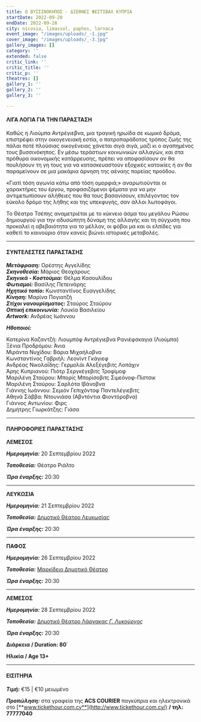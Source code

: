 ```yaml
---
title: Ο ΒΥΣΣΙΝΟΚΗΠΟΣ - ΔΙΕΘΝΕΣ ΦΕΣΤΙΒΑΛ ΚΥΠΡΙΑ
startDate: 2022-09-20
endDate: 2022-09-28
city: nicosia, limassol, paphos, larnaca
event_image: "/images/uploads/_-1.jpg"
cover_image: "/images/uploads/_-3.jpg"
gallery_images: []
category: ''
extended: false
critic_link: ''
critic_title: ''
critic_p: ''
theatres: []
gallery_1: ''
gallery_2: ''
gallery_3: ''

---
```

#### ΛΙΓΑ ΛΟΓΙΑ ΓΙΑ ΤΗΝ ΠΑΡΑΣΤΑΣΗ

Καθώς η Λιούμπα Αντρέγιεβνα, μια τραγική ηρωίδα σε κωμικό δράμα, επιστρέφει στην οικογενειακή εστία, ο πατροπαράδοτος τρόπος ζωής της πάλαι ποτέ πλούσιας οικογένειας χάνεται σιγά σιγά, μαζί κι ο αγαπημένος τους βυσσινόκηπος. Εν μέσω τεράστιων κοινωνικών αλλαγών, και στα πρόθυρα οικονομικής κατάρρευσης, πρέπει να αποφασίσουν αν θα πουλήσουν τη γη τους για να κατασκευαστούν εξοχικές κατοικίες ή αν θα παραμείνουν σε μια μακάρια άρνηση της αέναης πορείας προόδου.

«Γιατί τόση αγωνία κάτω από τόση ομορφιά;» αναρωτιούνται οι χαρακτήρες του έργου, προφασιζόμενοι ψέματα για να μην αντιμετωπίσουν αλήθειες που θα τους βασανίσουν, επιλέγοντας τον εύκολο δρόμο της λήθης και της υπεκφυγής, σαν άλλοι λωτοφάγοι.

Το Θέατρο Τσέπης αναμετριέται με το κύκνειο άσμα του μεγάλου Ρώσου δημιουργού για την αδυσώπητη δύναμη της αλλαγής και τη σύγχυση που προκαλεί η αβεβαιότητα για το μέλλον, οι φόβοι μα και οι ελπίδες για καθετί το καινούριο όταν κανείς βιώνει ιστορικές μεταβολές.

***

#### ΣΥΝΤΕΛΕΣΤΕΣ ΠΑΡΑΣΤΑΣΗΣ

**_Μετάφραση:_** Ορέστης Αγγελίδης  
**_Σκηνοθεσία:_** Μάριος Θεοχάρους  
**_Σκηνικά - Κοστούμια:_** Θέλμα Κασουλίδου  
**_Φωτισμοί:_** Βασίλης Πετεινάρης  
**_Ηχητικό τοπίο:_** Κωνσταντίνος Ευαγγελίδης  
**_Κίνηση:_** Μαρίνα Πογιατζή  
**_Στίχοι νανουρίσματος:_** Σταύρος Σταύρου  
**_Οπτική επικοινωνία:_** Λουκία Βασιλείου  
**_Artwork:_** Ανδρέας Ιωάννου

**_Ηθοποιοί:_**

Κατερίνα Καζαντζή: Λιουμπόφ Αντρέγιεβνα Ρανιέφσκαγια (Λιούμπα)  
Ξένια Προδρόμου: Άνια  
Μιράντα Νυχίδου: Βάρια Μιχαήλοβνα  
Κωνσταντίνος Γαβριήλ: Λεονίντ Γκάγιεφ  
Ανδρέας Νικολαΐδης: Γερμολάι Αλεξέγεβιτς Λοπάχιν  
Άρης Κυπριανού: Πιότρ Σεργκέγεβιτς Τροφίμοφ  
Μαριλένη Σταύρου: Μπορίς Μπορίσοβιτς Σιμεόνοφ-Πίστσικ  
Μαριλένη Σταύρου: Σαρλότα Ιβάνοβνα  
Γιάννης Ιωάννου: Σεμιόν Γεπιχόντοφ Παντελέγιεβιτς  
Αθηνά Σάββα: Ντουνιάσα (Αβντόντια Φιοντόροβνα)  
Γιάννος Αντωνίου: Φιρς  
Δημήτρης Γιωρκάτζης: Γιάσα

***

#### ΠΛΗΡΟΦΟΡΙΕΣ ΠΑΡΑΣΤΑΣΗΣ

**ΛΕΜΕΣΟΣ**

**_Ημερομηνία:_** 20 Σεπτεμβρίου 2022

**_Τοποθεσία:_** Θέατρο Ριάλτο

**_Ώρα έναρξης:_** 20:30

***

**ΛΕΥΚΩΣΙΑ**

**_Ημερομηνία:_** 21 Σεπτεμβρίου 2022

**_Τοποθεσία:_** [Δημοτικό Θέατρο Λευκωσίας ](https://www.google.com/maps/place/%CE%94%CE%B7%CE%BC%CE%BF%CF%84%CE%B9%CE%BA%CF%8C+%CE%98%CE%AD%CE%B1%CF%84%CF%81%CE%BF+%CE%9B%CE%B5%CF%85%CE%BA%CF%89%CF%83%CE%AF%CE%B1%CF%82/@35.1727497,33.352592,17z/data=!3m1!4b1!4m5!3m4!1s0x14de17519633b289:0xf4e085228ec10fda!8m2!3d35.1727453!4d33.3547807 "ΤΗΕΑΤΡΟ")

**_Ώρα έναρξης:_** 20:30

***

**ΠΑΦΟΣ**

**_Ημερομηνία:_** 26 Σεπτεμβρίου 2022

**_Τοποθεσία:_** [Μαρκίδειο Δημοτικό Θέατρο](https://www.google.com/maps/place/Markideio+Theatre/@34.7781642,32.4210447,17z/data=!3m1!4b1!4m5!3m4!1s0x14e706f5450bd66d:0x68a598c2c5136439!8m2!3d34.7781101!4d32.4232146 "ΜΑΡΚΙΔΕΙΟ")

**_Ώρα έναρξης:_** 20:30

***

**ΛΕΜΕΣΟΣ**

**_Ημερομηνία:_** 28 Σεπτεμβρίου 2022

**_Τοποθεσία:_** [Δημοτικό Θέατρο Λάρνακας _Γ. Λυκούργος_](https://www.google.com/maps/place/Municipal+Theatre+of+Larnaka/@34.9160579,33.6242074,17z/data=!3m1!4b1!4m5!3m4!1s0x14e08357d0583743:0x9596f1dd1e03bce6!8m2!3d34.9160535!4d33.6263961 "ΛΑΡΝΑΚΑ")

**_Ώρα έναρξης:_** 20:30

**Διάρκεια / Duration: 80**΄

**Ηλικία / Age 13+**

***

#### ΕΙΣΙΤΗΡΙΑ

**_Τιμή:_** €15 | €10 μειωμένο

**_Προπώληση:_** στα γραφεία της **ACS COURIER** παγκύπρια και ηλεκτρονικά στο [**www.tickethour.com.cy**](http://www.tickethour.com.cy/) **/ τηλ: 77777040**